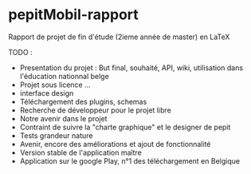 pepitMobil-rapport
==================

Rapport de projet de fin d'étude (2ieme année de master) en LaTeX

TODO :
- Presentation du projet : But final, souhaité, API, wiki, utilisation dans l'éducation nationnal belge
- Projet sous licence ...
- interface design
- Téléchargement des plugins, schemas
- Recherche de développeur pour le projet libre
- Notre avenir dans le projet
- Contraint de suivre la "charte graphique" et le designer de pepit
- Tests grandeur nature
- Avenir, encore des améliorations et ajout de fonctionnalité
- Version stable de l'application maître
- Application sur le google Play, n°1 des téléchargement en Belgique
